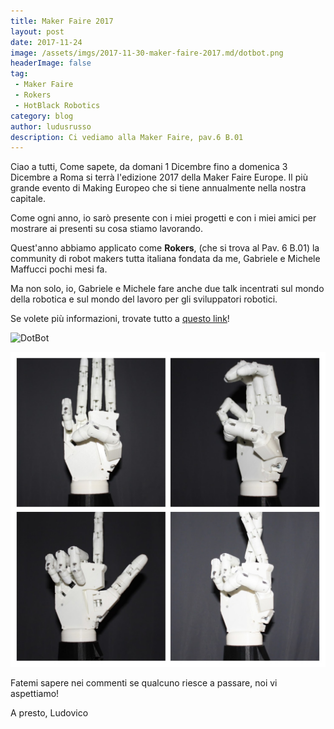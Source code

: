 ```yaml
---
title: Maker Faire 2017
layout: post
date: 2017-11-24
image: /assets/imgs/2017-11-30-maker-faire-2017.md/dotbot.png
headerImage: false
tag:
 - Maker Faire
 - Rokers
 - HotBlack Robotics
category: blog
author: ludusrusso
description: Ci vediamo alla Maker Faire, pav.6 B.01
---
```


Ciao a tutti,
Come sapete, da domani 1 Dicembre fino a domenica 3 Dicembre a Roma si terrà l'edizione 2017 della Maker Faire Europe. Il più grande evento di Making Europeo che si tiene annualmente nella nostra capitale.

Come ogni anno, io sarò presente con i miei progetti e con i miei amici per mostrare ai presenti su cosa stiamo lavorando.

Quest'anno abbiamo applicato come **Rokers**, (che si trova al Pav. 6 B.01) la community di robot makers tutta italiana fondata da me, Gabriele e Michele Maffucci pochi mesi fa.

Ma non solo, io, Gabriele e Michele fare anche due talk incentrati sul mondo della robotica e sul mondo del lavoro per gli sviluppatori robotici.

Se volete più informazioni, trovate tutto a [questo link](https://rokers.io/makers/educativa/2017/11/28/Rokers-alla-maker-faire-rome-programma.html)!

![DotBot](/assets/imgs/2017-11-30-maker-faire-2017.md/dotbot.png)

![Parloma](/assets/imgs/2017-11-30-maker-faire-2017.md/parloma.jpg)

Fatemi sapere nei commenti se qualcuno riesce a passare, noi vi aspettiamo!

A presto,
Ludovico
